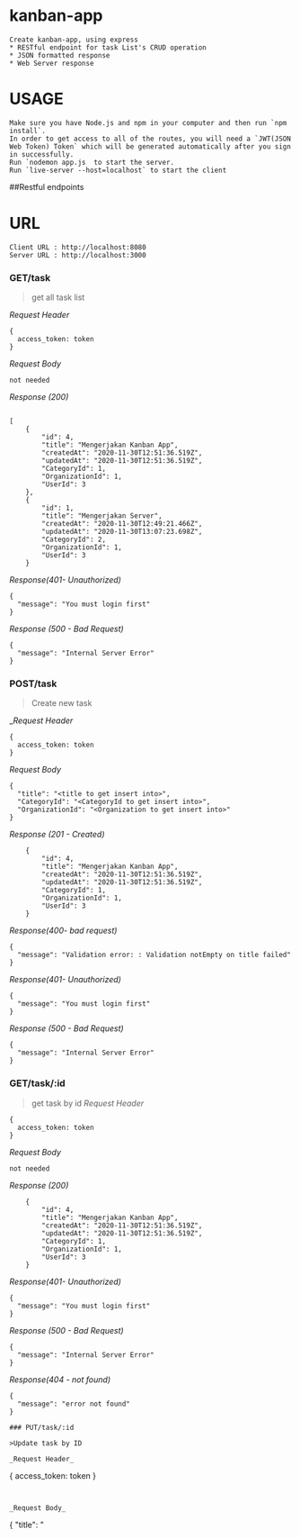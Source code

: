 # kanban-app
```
Create kanban-app, using express
* RESTful endpoint for task List's CRUD operation
* JSON formatted response
* Web Server response

```

# USAGE
```
Make sure you have Node.js and npm in your computer and then run `npm install`.
In order to get access to all of the routes, you will need a `JWT(JSON Web Token) Token` which will be generated automatically after you sign in successfully.
Run `nodemon app.js  to start the server.
Run `live-server --host=localhost` to start the client
```

##Restful endpoints
<!-- --- -->
# URL
```
Client URL : http://localhost:8080
Server URL : http://localhost:3000
```

### GET/task

>get all task list

_Request Header_
```
{
  access_token: token
}
```
_Request Body_
```
not needed
```
_Response (200)_
```

[
    {
        "id": 4,
        "title": "Mengerjakan Kanban App",
        "createdAt": "2020-11-30T12:51:36.519Z",
        "updatedAt": "2020-11-30T12:51:36.519Z",
        "CategoryId": 1,
        "OrganizationId": 1,
        "UserId": 3
    },
    {
        "id": 1,
        "title": "Mengerjakan Server",
        "createdAt": "2020-11-30T12:49:21.466Z",
        "updatedAt": "2020-11-30T13:07:23.698Z",
        "CategoryId": 2,
        "OrganizationId": 1,
        "UserId": 3
    }
```

_Response(401- Unauthorized)_
```
{
  "message": "You must login first"
}
```

_Response (500 - Bad Request)_
```
{
  "message": "Internal Server Error"
}
```

### POST/task

>Create new task

__Request Header_
```
{
  access_token: token
}
```
_Request Body_
```
{
  "title": "<title to get insert into>",
  "CategoryId": "<CategoryId to get insert into>",
  "OrganizationId": "<Organization to get insert into>"
}
```
_Response (201 - Created)_
```
    {
        "id": 4,
        "title": "Mengerjakan Kanban App",
        "createdAt": "2020-11-30T12:51:36.519Z",
        "updatedAt": "2020-11-30T12:51:36.519Z",
        "CategoryId": 1,
        "OrganizationId": 1,
        "UserId": 3
    }
```
_Response(400- bad request)_
```
{
  "message": "Validation error: : Validation notEmpty on title failed"
}
```
_Response(401- Unauthorized)_
```
{
  "message": "You must login first"
}
```

_Response (500 - Bad Request)_
```
{
  "message": "Internal Server Error"
}
```
### GET/task/:id

>get task by id
_Request Header_
```
{
  access_token: token
}
```
_Request Body_
```
not needed
```
_Response (200)_
```
    {
        "id": 4,
        "title": "Mengerjakan Kanban App",
        "createdAt": "2020-11-30T12:51:36.519Z",
        "updatedAt": "2020-11-30T12:51:36.519Z",
        "CategoryId": 1,
        "OrganizationId": 1,
        "UserId": 3
    }
```

_Response(401- Unauthorized)_
```
{
  "message": "You must login first"
}
```

_Response (500 - Bad Request)_
```
{
  "message": "Internal Server Error"
}
```

_Response(404 - not found)_
```
{
  "message": "error not found"
}
```

```
### PUT/task/:id

>Update task by ID

_Request Header_
```
{
  access_token: token
}
```


_Request Body_
```
{
  "title": "<title to get updated later on>",
  "CategoryId": "<CategoryId to get updated later on>",
  "UserId": "<UserId to get updated later on>"
}
```
_Response(200)_
```
    {
        "id": 4,
        "title": "Mengerjakan Kanban App",
        "createdAt": "2020-11-30T12:51:36.519Z",
        "updatedAt": "2020-11-30T12:51:36.519Z",
        "CategoryId": 1,
        "OrganizationId": 1,
        "UserId": 3
    }
```

_Response(401- Unauthorized)_
```
{
  "message": "You must login first"
}
```

_Response(403- Forbidden)_
```
{
  "message": "you are not authorized"
}
```

_Response(404 - not found)_
```
{
  "message": "error not found"
}
```



_Response(400- bad request)_
```
{
  "message": "Validation error: Validation notEmpty on title failed"
}
```
_Response (500)_
```

{
  "message": "Internal Server Error"
}
```
### PUT/task/:id

>Modify category task by ID

_Request Header_
```
{
  access_token: token
}
```


_Request Body_
```
{
   "CategoryId": "<CategoryId to get updated later on>"
}
```
_Response(200)_
```
{
    {
        "id": 4,
        "title": "Mengerjakan Kanban App",
        "createdAt": "2020-11-30T12:51:36.519Z",
        "updatedAt": "2020-11-30T12:51:36.519Z",
        "CategoryId": 2,
        "OrganizationId": 1,
        "UserId": 3
    }
}
```

_Response(401- Unauthorized)_
```
{
  "message": "You must login first"
}
```

_Response(403- Forbidden)_
```
{
  "message": "you are not authorized"
}
```

_Response(404 - not found)_
```
{
  "message": "error not found"
}
```


_Response (500)_
```

{
  "message": "Internal Server Error"
}
```

```
### DELETE/task/:id

>Delete task by ID

_Request Header_
```
{
  access_token: token
}
```

_Response(200)_
```
{
  "message": "delete success"
}
```

_Response(401- Unauthorized)_
```
{
  "message": "You must login first"
}
```

_Response(403- Forbidden)_
```
{
  "message": "you are not authorized"
}
```

_Response(404 - not found)_
```
{
  "message": "error not found"
}
```

_Response (500)_
```
{
  "message": "Internal Server Error"
}
```

### POST/register

>Create User

_Request Header_
```
not needed
```

_Request Body_
```
{
    "email": "<User's email>",
    "password": "<User's password>"
}
```

_Response(201)_
```
{
  "id": 2,
  "email": "ogy@mail.com",
  "password": "$2a$08$h.kbgDtxJwE/koklvTOWNOZEU6/csi46/RbbIjwfQB6B3cyY/NS.W",
  "updatedAt": "2020-11-27T18:53:16.688Z",
  "createdAt": "2020-11-27T18:53:16.688Z"
}
```
_Response(400- bad request)_
```
{
   "message": "Validation error: min password length is 4, email must be unique, Validation error: Validation isEmail on email failed,\nValidation error: Validation notEmpty on email failed, Validation error: min password length is 4,\nValidation error: Validation isEmail on email failed,\nValidation error: Validation notEmpty on password failed,email must be unique"
}
```


_Response (500)_
```
{
  "message": "Internal Server Error"
}
```

### POST/login

>Login User

_Request Header_
```
not needed
```

_Request Body_
```
{
   
    "email": "<User's email>",
    "password": "<User's password>"
}
```

_Response(200)_
```
{
    "access_token": <token>
}
```
_Response(400- bad request)_
```
{
    "message": "Invalid Account, invalid email or password"
}
```


_Response (500)_
```
{
  "message": "Internal Server Error"
}
```

### POST/google-sign-in

>Google Sign IN User

_Request Header_
```
not needed
```

_Request Body_
```
{
   
    "id_token": <id_token>;
}
```

_Response(200)_
```
{
  "access_token": "eyJhbGciOiJIUzI1NiIsInR5cCI6IkpXVCJ9.eyJpZCI6NiwiZW1haWwiOiJvZ3lyYWhtYXdhbkBnbWFpbC5jb20iLCJpYXQiOjE2MDY1MjM5ODJ9.67RLPaYnmqyfiEvEnITuq3QsLjX8AEBbpiHUJxaPkrQ"
}
```

_Response (500)_
```
{
  "message": "Internal Server Error"
}


### POST/organization

>Create new organization

__Request Header_
```

```
_Request Body_
```
{
  "name": "<name to get insert into>",
}
```
_Response (201 - Created)_
```
    {
        "id": 1,
        "name": "florence-fox",
        "createdAt": "2020-11-30T12:36:57.885Z",
        "updatedAt": "2020-11-30T12:36:57.885Z"
    }
```
_Response(400- bad request)_
```
{
  "message": "Validation error: : Validation notEmpty on title failed"
}
```

_Response (500 - Bad Request)_
```
{
  "message": "Internal Server Error"
}
```
### GET/organization

>GET organization

__Request Header_
```

```
_Request Body_
```
_Response (200)_
```
[
    {
        "id": 1,
        "name": "florence-fox",
        "createdAt": "2020-11-30T12:36:57.885Z",
        "updatedAt": "2020-11-30T12:36:57.885Z"
    }
]

```

_Response (500 - Bad Request)_
```
{
  "message": "Internal Server Error"
}
```

### POST/category

>Create new category

__Request Header_
```
{
  access_token: token
}
```
_Request Body_
```
{
  "title": "<title to get insert into>",
}
```
_Response (201 - Created)_
```
    {
        "id": 1,
        "title": "backlog",
        "createdAt": "2020-11-30T10:15:44.126Z",
        "updatedAt": "2020-11-30T10:15:44.126Z"
    }
```
_Response(400- bad request)_
```
{
  "message": "Validation error: : Validation notEmpty on title failed"
}
```

_Response (500 - Bad Request)_
```
{
  "message": "Internal Server Error"
}
```
### GET/category

>GET category

__Request Header_
```
{
  access_token: token
}
```
_Request Body_
```
_Response (200)_
```
[
  {
        "id": 1,
        "title": "backlog",
        "createdAt": "2020-11-30T10:15:44.126Z",
        "updatedAt": "2020-11-30T10:15:44.126Z",
        "Tasks": [
            {
                "id": 5,
                "title": "pusing bikin tampilan",
                "createdAt": "2020-12-03T08:47:48.037Z",
                "updatedAt": "2020-12-04T07:06:39.889Z",
                "CategoryId": 1,
                "OrganizationId": 1,
                "UserId": 3,
                "User": {
                    "id": 3,
                    "email": "ogy@mail.com",
                    "password": "$2a$10$mf3PV1901mh4nJrCoqnPJOhMDdeL3j4lk24j5zCNAFrc6Y.8Cw9wq",
                    "createdAt": "2020-11-30T12:40:40.432Z",
                    "updatedAt": "2020-11-30T12:40:40.432Z",
                    "OrganizationId": 1
                },
                "Organization": {
                    "id": 1,
                    "name": "florence-fox",
                    "createdAt": "2020-11-30T12:36:57.885Z",
                    "updatedAt": "2020-11-30T12:36:57.885Z"
                }
            },
            {
                "id": 4,
                "title": "Mengerjakan Kanban App",
                "createdAt": "2020-11-30T12:51:36.519Z",
                "updatedAt": "2020-11-30T12:51:36.519Z",
                "CategoryId": 1,
                "OrganizationId": 1,
                "UserId": 3,
                "User": {
                    "id": 3,
                    "email": "ogy@mail.com",
                    "password": "$2a$10$mf3PV1901mh4nJrCoqnPJOhMDdeL3j4lk24j5zCNAFrc6Y.8Cw9wq",
                    "createdAt": "2020-11-30T12:40:40.432Z",
                    "updatedAt": "2020-11-30T12:40:40.432Z",
                    "OrganizationId": 1
                },
                "Organization": {
                    "id": 1,
                    "name": "florence-fox",
                    "createdAt": "2020-11-30T12:36:57.885Z",
                    "updatedAt": "2020-11-30T12:36:57.885Z"
                }
            }
        ]
    },
  ]

```

_Response (500 - Bad Request)_
```
{
  "message": "Internal Server Error"
}
```

